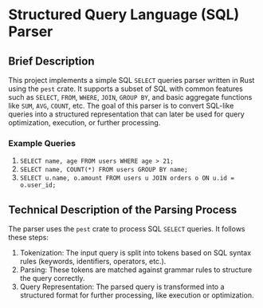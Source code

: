 # Structured Query Language (SQL) Parser

## Brief Description

This project implements a simple SQL `SELECT` queries parser written in Rust using the `pest` crate. It supports a subset of SQL with common features such as `SELECT`, `FROM`, `WHERE`, `JOIN`, `GROUP BY`, and basic aggregate functions like `SUM`, `AVG`, `COUNT`, etc. The goal of this parser is to convert SQL-like queries into a structured representation that can later be used for query optimization, execution, or further processing.

### Example Queries

1. `SELECT name, age FROM users WHERE age > 21;`
2. `SELECT name, COUNT(*) FROM users GROUP BY name;`
3. `SELECT u.name, o.amount FROM users u JOIN orders o ON u.id = o.user_id;`


## Technical Description of the Parsing Process

The parser uses the `pest` crate to process SQL `SELECT` queries. It follows these steps:

1. Tokenization: The input query is split into tokens based on SQL syntax rules (keywords, identifiers, operators, etc.).
2. Parsing: These tokens are matched against grammar rules to structure the query correctly.
3. Query Representation: The parsed query is transformed into a structured format for further processing, like execution or optimization.

